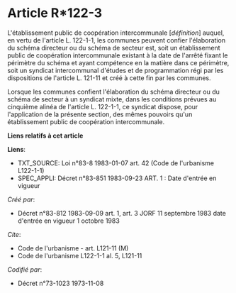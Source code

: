 # Article R*122-3

L'établissement public de coopération intercommunale [*définition*] auquel, en vertu de l'article L. 122-1-1, les communes
peuvent confier l'élaboration du schéma directeur ou du schéma de secteur est, soit un établissement public de coopération
intercommunale existant à la date de l'arrêté fixant le périmètre du schéma et ayant compétence en la matière dans ce
périmètre, soit un syndicat intercommunal d'études et de programmation régi par les dispositions de l'article L. 121-11 et
créé à cette fin par les communes.

Lorsque les communes confient l'élaboration du schéma directeur ou du schéma de secteur à un syndicat mixte, dans les
conditions prévues au cinquième alinéa de l'article L. 122-1-1, ce syndicat dispose, pour l'application de la présente
section, des mêmes pouvoirs qu'un établissement public de coopération intercommunale.

**Liens relatifs à cet article**

**Liens**:

  - TXT_SOURCE: Loi n°83-8 1983-01-07 art. 42 (Code de l'urbanisme L122-1-1)
  - SPEC_APPLI: Décret n°83-851 1983-09-23 ART. 1 : Date d'entrée en vigueur

_Créé par_:

  - Décret n°83-812 1983-09-09 art. 1, art. 3 JORF 11 septembre 1983 date d'entrée en vigueur  1 octobre 1983

_Cite_:

  - Code de l'urbanisme - art. L121-11 (M)
  - Code de l'urbanisme L122-1-1 al. 5, L121-11

_Codifié par_:

  - Décret n°73-1023 1973-11-08
